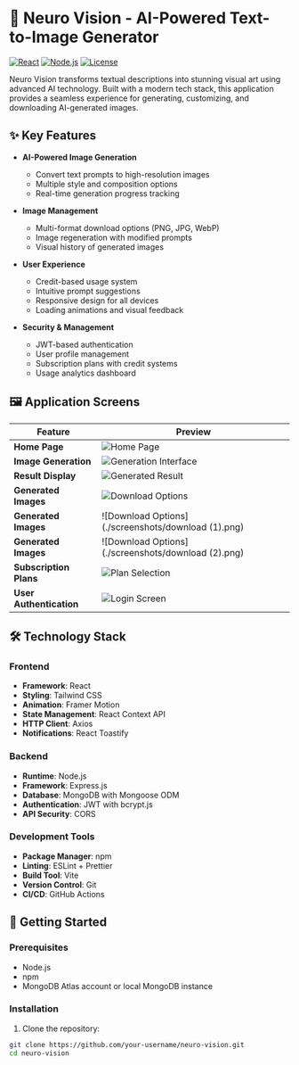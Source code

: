 # 🧠 Neuro Vision - AI-Powered Text-to-Image Generator

[![React](https://img.shields.io/badge/React-18.2.0-%2361DAFB?logo=react)](https://reactjs.org/)
[![Node.js](https://img.shields.io/badge/Node.js-18.17.1-%23339933?logo=node.js)](https://nodejs.org/)
[![License](https://img.shields.io/badge/License-MIT-blue.svg)](https://opensource.org/licenses/MIT)

Neuro Vision transforms textual descriptions into stunning visual art using advanced AI technology. Built with a modern tech stack, this application provides a seamless experience for generating, customizing, and downloading AI-generated images.


## ✨ Key Features

- **AI-Powered Image Generation**
  - Convert text prompts to high-resolution images
  - Multiple style and composition options
  - Real-time generation progress tracking

- **Image Management**
  - Multi-format download options (PNG, JPG, WebP)
  - Image regeneration with modified prompts
  - Visual history of generated images

- **User Experience**
  - Credit-based usage system
  - Intuitive prompt suggestions
  - Responsive design for all devices
  - Loading animations and visual feedback

- **Security & Management**
  - JWT-based authentication
  - User profile management
  - Subscription plans with credit systems
  - Usage analytics dashboard

## 🖼️ Application Screens

| Feature               | Preview                                                                 |
|-----------------------|-------------------------------------------------------------------------|
| **Home Page**         | ![Home Page](./screenshots/neuro-home.png)                              |
| **Image Generation**  | ![Generation Interface](./screenshots/neuro-generate.png)               |
| **Result Display**    | ![Generated Result](./screenshots/ai-generated-image.png)               |
| **Generated  Images**  | ![Download Options](./screenshots/download.png)                      |
| **Generated  Images**  | ![Download Options](./screenshots/download (1).png)                      |
| **Generated  Images**  | ![Download Options](./screenshots/download (2).png)                      |   
| **Subscription Plans**| ![Plan Selection](./screenshots/neuro-plan.png)                         |
| **User Authentication** | ![Login Screen](./screenshots/login_neuro.png)                         |

## 🛠️ Technology Stack

### Frontend
- **Framework**: React
- **Styling**: Tailwind CSS
- **Animation**: Framer Motion
- **State Management**: React Context API
- **HTTP Client**: Axios
- **Notifications**: React Toastify

### Backend
- **Runtime**: Node.js
- **Framework**: Express.js
- **Database**: MongoDB with Mongoose ODM
- **Authentication**: JWT with bcrypt.js
- **API Security**:  CORS

### Development Tools
- **Package Manager**: npm
- **Linting**: ESLint + Prettier
- **Build Tool**: Vite
- **Version Control**: Git
- **CI/CD**: GitHub Actions

## 🚀 Getting Started

### Prerequisites
- Node.js 
- npm
- MongoDB Atlas account or local MongoDB instance

### Installation

1. Clone the repository:
```bash
git clone https://github.com/your-username/neuro-vision.git
cd neuro-vision
